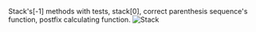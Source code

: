 Stack's[-1] methods with tests, stack[0], correct parenthesis sequence's function, postfix calculating function.
![Stack](https://user-images.githubusercontent.com/45149849/92138558-32133700-ee17-11ea-9731-5ba7702a4ddd.png)
